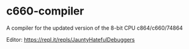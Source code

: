 # c660-compiler
A compiler for the updated version of the 8-bit CPU c864/c660/74864

Editor: https://repl.it/repls/JauntyHatefulDebuggers
